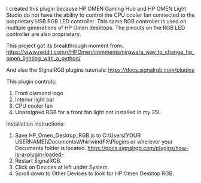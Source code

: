 I created this plugin because HP OMEN Gaming Hub and HP OMEN Light Studio do not have the ability to control the CPU cooler fan connected to the proprietary USB RGB LED controller. This same RGB controller is used on multiple generations of HP Omen desktops. The pinouts on the RGB LED controller are also proprietary.

This project got its breakthrough moment from:
https://www.reddit.com/r/HPOmen/comments/nirgwa/a_way_to_change_hp_omen_lighting_with_a_python/

And also the SignalRGB plugins tutorials:
https://docs.signalrgb.com/plugins

This plugin controls:
1. Front diamond logo
2. Interior light bar
3. CPU cooler fan
4. Unassigned RGB for a front fan light not installed in my 25L

Installation instructions:
1. Save HP_Omen_Desktop_RGB.js to C:\Users\[YOUR USERNAME]\Documents\WhirlwindFX\Plugins or wherever your Documents folder is located. https://docs.signalrgb.com/plugins/how-is-a-plugin-loaded-
2. Restart SignalRGB.
3. Click on Devices at left under System.
4. Scroll down to Other Devices to look for HP Omen Desktop RGB.
